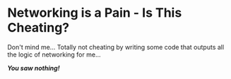 # Networking is a Pain - Is This Cheating?

Don't mind me…
Totally not cheating by writing some code that outputs all the logic of networking for me...

***You saw nothing!***
